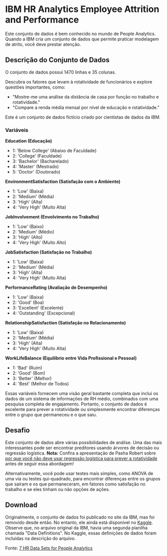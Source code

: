 # IBM HR Analytics Employee Attrition and Performance

Este conjunto de dados é bem conhecido no mundo de People Analytics.
Quando a IBM cria um conjunto de dados que permite praticar modelagem de atrito, você deve prestar atenção.

## Descrição do Conjunto de Dados

O conjunto de dados possui 1470 linhas e 35 colunas.

Descubra os fatores que levam à rotatividade de funcionários e explore questões importantes, como:

- "Mostre-me uma análise da distância de casa por função no trabalho e rotatividade."
- "Compare a renda média mensal por nível de educação e rotatividade."

Este é um conjunto de dados fictício criado por cientistas de dados da IBM.


### Variáveis

**Education (Educação)**
- 1: 'Below College' (Abaixo de Faculdade)
- 2: 'College' (Faculdade)
- 3: 'Bachelor' (Bacharelado)
- 4: 'Master' (Mestrado)
- 5: 'Doctor' (Doutorado)

**EnvironmentSatisfaction (Satisfação com o Ambiente)**
- 1: 'Low' (Baixa)
- 2: 'Medium' (Média)
- 3: 'High' (Alta)
- 4: 'Very High' (Muito Alta)

**JobInvolvement (Envolvimento no Trabalho)**
- 1: 'Low' (Baixo)
- 2: 'Medium' (Médio)
- 3: 'High' (Alto)
- 4: 'Very High' (Muito Alto)

**JobSatisfaction (Satisfação no Trabalho)**
- 1: 'Low' (Baixa)
- 2: 'Medium' (Média)
- 3: 'High' (Alta)
- 4: 'Very High' (Muito Alta)

**PerformanceRating (Avaliação de Desempenho)**
- 1: 'Low' (Baixa)
- 2: 'Good' (Boa)
- 3: 'Excellent' (Excelente)
- 4: 'Outstanding' (Excepcional)

**RelationshipSatisfaction (Satisfação no Relacionamento)**
- 1: 'Low' (Baixa)
- 2: 'Medium' (Média)
- 3: 'High' (Alta)
- 4: 'Very High' (Muito Alta)

**WorkLifeBalance (Equilíbrio entre Vida Profissional e Pessoal)**
- 1: 'Bad' (Ruim)
- 2: 'Good' (Bom)
- 3: 'Better' (Melhor)
- 4: 'Best' (Melhor de Todos)


Essas variáveis fornecem uma visão geral bastante completa que inclui os dados de um sistema de informações de RH médio, combinados com uma pesquisa completa de engajamento. Portanto, o conjunto de dados é excelente para prever a rotatividade ou simplesmente encontrar diferenças entre o grupo que permaneceu e o que saiu.

## Desafio

Este conjunto de dados abre várias possibilidades de análise. Uma das mais interessantes pode ser encontrar preditores usando árvores de decisão ou regressão logística. **Nota:** Confira a apresentação de Pasha Robert sobre [por que você não deve usar regressão logística para prever a rotatividade](https://pt.slideshare.net/slideshow/1345-keynote-roberts/76038388) antes de seguir essa abordagem!

Alternativamente, você pode usar testes mais simples, como ANOVA de uma via ou testes qui-quadrado, para encontrar diferenças entre os grupos que saíram e os que permaneceram, em fatores como satisfação no trabalho e se eles tinham ou não opções de ações.

## Download

Originalmente, o conjunto de dados foi publicado no site da IBM, mas foi removido desde então. No entanto, ele ainda está disponível no [Kaggle](https://www.kaggle.com/datasets/pavansubhasht/ibm-hr-analytics-attrition-dataset). Observe que, no arquivo original da IBM, havia uma segunda planilha chamada "Data Definitions". No Kaggle, essas definições de dados foram incluídas na descrição do arquivo.


Fonte: [7 HR Data Sets for People Analytics](https://www.aihr.com/blog/hr-data-sets-people-analytics)
